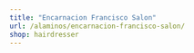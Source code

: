 ```yaml
---
title: "Encarnacion Francisco Salon"
url: /alaminos/encarnacion-francisco-salon/
shop: hairdresser
---
```

